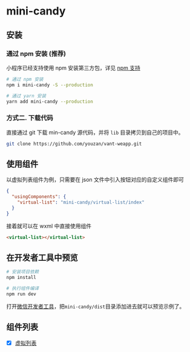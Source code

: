 # mini-candy

## 安装

### 通过 npm 安装 (推荐)

小程序已经支持使用 npm 安装第三方包，详见 [npm 支持](https://developers.weixin.qq.com/miniprogram/dev/devtools/npm.html?search-key=npm)

```bash
# 通过 npm 安装
npm i mini-candy -S --production

# 通过 yarn 安装
yarn add mini-candy --production
```

### 方式二. 下载代码

直接通过 git 下载 min-candy 源代码，并将 `lib` 目录拷贝到自己的项目中。

```bash
git clone https://github.com/youzan/vant-weapp.git
```

## 使用组件

以虚拟列表组件为例，只需要在 json 文件中引入按钮对应的自定义组件即可

```json
{
  "usingComponents": {
    "virtual-list": "mini-candy/virtual-list/index"
  }
}
```

接着就可以在 wxml 中直接使用组件

```html
<virtual-list></virtual-list>
```

## 在开发者工具中预览

```bash
# 安装项目依赖
npm install

# 执行组件编译
npm run dev
```

打开[微信开发者工具](https://developers.weixin.qq.com/miniprogram/dev/devtools/download.html)，把`mini-candy/dist`目录添加进去就可以预览示例了。

## 组件列表

- [x] [虚拟列表](https://github.com/3scarecrow/mini-candy/blob/main/docs/virtual-list.md)